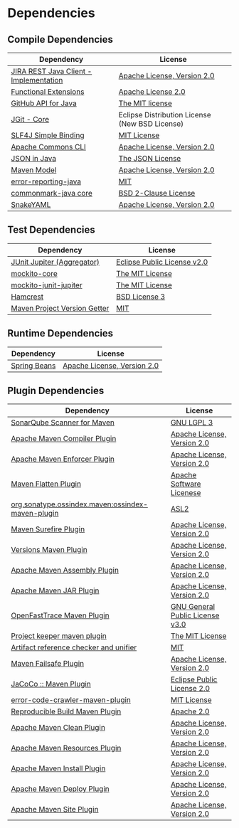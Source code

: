 <!-- @formatter:off -->
# Dependencies

## Compile Dependencies

| Dependency                                  | License                                        |
| ------------------------------------------- | ---------------------------------------------- |
| [JIRA REST Java Client - Implementation][0] | [Apache License, Version 2.0][1]               |
| [Functional Extensions][2]                  | [Apache License 2.0][3]                        |
| [GitHub API for Java][4]                    | [The MIT license][5]                           |
| [JGit - Core][6]                            | Eclipse Distribution License (New BSD License) |
| [SLF4J Simple Binding][7]                   | [MIT License][8]                               |
| [Apache Commons CLI][9]                     | [Apache License, Version 2.0][10]              |
| [JSON in Java][11]                          | [The JSON License][12]                         |
| [Maven Model][13]                           | [Apache License, Version 2.0][10]              |
| [error-reporting-java][14]                  | [MIT][15]                                      |
| [commonmark-java core][16]                  | [BSD 2-Clause License][17]                     |
| [SnakeYAML][18]                             | [Apache License, Version 2.0][19]              |

## Test Dependencies

| Dependency                         | License                           |
| ---------------------------------- | --------------------------------- |
| [JUnit Jupiter (Aggregator)][20]   | [Eclipse Public License v2.0][21] |
| [mockito-core][22]                 | [The MIT License][23]             |
| [mockito-junit-jupiter][22]        | [The MIT License][23]             |
| [Hamcrest][24]                     | [BSD License 3][25]               |
| [Maven Project Version Getter][26] | [MIT][15]                         |

## Runtime Dependencies

| Dependency         | License                          |
| ------------------ | -------------------------------- |
| [Spring Beans][27] | [Apache License, Version 2.0][1] |

## Plugin Dependencies

| Dependency                                              | License                               |
| ------------------------------------------------------- | ------------------------------------- |
| [SonarQube Scanner for Maven][28]                       | [GNU LGPL 3][29]                      |
| [Apache Maven Compiler Plugin][30]                      | [Apache License, Version 2.0][10]     |
| [Apache Maven Enforcer Plugin][31]                      | [Apache License, Version 2.0][10]     |
| [Maven Flatten Plugin][32]                              | [Apache Software Licenese][19]        |
| [org.sonatype.ossindex.maven:ossindex-maven-plugin][33] | [ASL2][19]                            |
| [Maven Surefire Plugin][34]                             | [Apache License, Version 2.0][10]     |
| [Versions Maven Plugin][35]                             | [Apache License, Version 2.0][10]     |
| [Apache Maven Assembly Plugin][36]                      | [Apache License, Version 2.0][10]     |
| [Apache Maven JAR Plugin][37]                           | [Apache License, Version 2.0][10]     |
| [OpenFastTrace Maven Plugin][38]                        | [GNU General Public License v3.0][39] |
| [Project keeper maven plugin][40]                       | [The MIT License][41]                 |
| [Artifact reference checker and unifier][42]            | [MIT][15]                             |
| [Maven Failsafe Plugin][43]                             | [Apache License, Version 2.0][10]     |
| [JaCoCo :: Maven Plugin][44]                            | [Eclipse Public License 2.0][45]      |
| [error-code-crawler-maven-plugin][46]                   | [MIT License][47]                     |
| [Reproducible Build Maven Plugin][48]                   | [Apache 2.0][19]                      |
| [Apache Maven Clean Plugin][49]                         | [Apache License, Version 2.0][10]     |
| [Apache Maven Resources Plugin][50]                     | [Apache License, Version 2.0][10]     |
| [Apache Maven Install Plugin][51]                       | [Apache License, Version 2.0][19]     |
| [Apache Maven Deploy Plugin][52]                        | [Apache License, Version 2.0][19]     |
| [Apache Maven Site Plugin][53]                          | [Apache License, Version 2.0][10]     |

[0]: https://ecosystem.atlassian.net/wiki/spaces/JRJC/overview
[1]: https://www.apache.org/licenses/LICENSE-2.0
[2]: https://docs.atlassian.com/fugue-parent/4.1.0/apidocs/io/atlassian/fugue/package-summary.html
[3]: http://www.apache.org/licenses/LICENSE-2.0
[4]: https://github-api.kohsuke.org/
[5]: https://www.opensource.org/licenses/mit-license.php
[6]: https://www.eclipse.org/jgit/
[7]: http://www.slf4j.org
[8]: http://www.opensource.org/licenses/mit-license.php
[9]: https://commons.apache.org/proper/commons-cli/
[10]: https://www.apache.org/licenses/LICENSE-2.0.txt
[11]: https://github.com/douglascrockford/JSON-java
[12]: http://json.org/license.html
[13]: https://maven.apache.org/ref/3.8.6/maven-model/
[14]: https://github.com/exasol/error-reporting-java
[15]: https://opensource.org/licenses/MIT
[16]: https://github.com/commonmark/commonmark-java
[17]: https://opensource.org/licenses/BSD-2-Clause
[18]: https://bitbucket.org/snakeyaml/snakeyaml
[19]: http://www.apache.org/licenses/LICENSE-2.0.txt
[20]: https://junit.org/junit5/
[21]: https://www.eclipse.org/legal/epl-v20.html
[22]: https://github.com/mockito/mockito
[23]: https://github.com/mockito/mockito/blob/main/LICENSE
[24]: http://hamcrest.org/JavaHamcrest/
[25]: http://opensource.org/licenses/BSD-3-Clause
[26]: https://github.com/exasol/maven-project-version-getter
[27]: https://github.com/spring-projects/spring-framework
[28]: http://sonarsource.github.io/sonar-scanner-maven/
[29]: http://www.gnu.org/licenses/lgpl.txt
[30]: https://maven.apache.org/plugins/maven-compiler-plugin/
[31]: https://maven.apache.org/enforcer/maven-enforcer-plugin/
[32]: https://www.mojohaus.org/flatten-maven-plugin
[33]: https://sonatype.github.io/ossindex-maven/maven-plugin/
[34]: https://maven.apache.org/surefire/maven-surefire-plugin/
[35]: http://www.mojohaus.org/versions-maven-plugin/
[36]: https://maven.apache.org/plugins/maven-assembly-plugin/
[37]: https://maven.apache.org/plugins/maven-jar-plugin/
[38]: https://github.com/itsallcode/openfasttrace-maven-plugin
[39]: https://www.gnu.org/licenses/gpl-3.0.html
[40]: https://github.com/exasol/project-keeper/
[41]: https://github.com/exasol/project-keeper/blob/main/LICENSE
[42]: https://github.com/exasol/artifact-reference-checker-maven-plugin
[43]: https://maven.apache.org/surefire/maven-failsafe-plugin/
[44]: https://www.jacoco.org/jacoco/trunk/doc/maven.html
[45]: https://www.eclipse.org/legal/epl-2.0/
[46]: https://github.com/exasol/error-code-crawler-maven-plugin/
[47]: https://github.com/exasol/error-code-crawler-maven-plugin/blob/main/LICENSE
[48]: http://zlika.github.io/reproducible-build-maven-plugin
[49]: https://maven.apache.org/plugins/maven-clean-plugin/
[50]: https://maven.apache.org/plugins/maven-resources-plugin/
[51]: http://maven.apache.org/plugins/maven-install-plugin/
[52]: http://maven.apache.org/plugins/maven-deploy-plugin/
[53]: https://maven.apache.org/plugins/maven-site-plugin/
